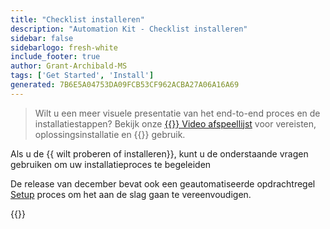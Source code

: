 ```yaml
---
title: "Checklist installeren"
description: "Automation Kit - Checklist installeren"
sidebar: false
sidebarlogo: fresh-white
include_footer: true
author: Grant-Archibald-MS
tags: ['Get Started', 'Install']
generated: 7B6E5A04753DA09FCB53CF962ACBA27A06A16A69
---
```


> Wilt u een meer visuele presentatie van het end-to-end proces en de installatiestappen? Bekijk onze <a href='https://www.youtube.com/playlist?list=PLi9EhCY4z99VlRg4j7D1Or6XfXbUcEWZy' target='_blank'>{{<product-name>}} Video afspeellijst</a> voor vereisten, oplossingsinstallatie en {{<product-name>}} gebruik.

Als u de {{ wilt proberen of installeren<product-name>}}, kunt u de onderstaande vragen gebruiken om uw installatieproces te begeleiden

De release van december bevat ook een geautomatiseerde opdrachtregel [Setup](/nl/get-started/setup) proces om het aan de slag gaan te vereenvoudigen.

{{<questions name="/content/nl/get-started/install-checklist.json" completed="Bedankt voor het invullen van de installatiechecklist" showNavigationButtons=true locale="nl">}}

